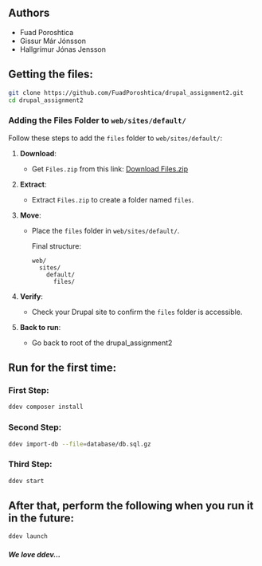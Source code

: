 ## Authors

- Fuad Poroshtica
- Gissur Már Jónsson
- Hallgrímur Jónas Jensson

## Getting the files:

```bash
git clone https://github.com/FuadPoroshtica/drupal_assignment2.git
cd drupal_assignment2
```
### Adding the Files Folder to `web/sites/default/`

Follow these steps to add the `files` folder to `web/sites/default/`:

1. **Download**:
   - Get `Files.zip` from this link:
     [Download Files.zip](https://github.com/FuadPoroshtica/drupal_assignment2/releases/download/media/Files.zip)

2. **Extract**:
   - Extract `Files.zip` to create a folder named `files`.

3. **Move**:
   - Place the `files` folder in `web/sites/default/`.
     
     Final structure:
     ```
     web/
       sites/
         default/
           files/
     ```

4. **Verify**:
   - Check your Drupal site to confirm the `files` folder is accessible.

5. **Back to run**:
   - Go back to root of the drupal_assignment2



## Run for the first time:

### First Step:
```bash
ddev composer install
```
### Second Step:
```bash
ddev import-db --file=database/db.sql.gz
```
### Third Step:
```bash
ddev start
```

## After that, perform the following when you run it in the future:
```bash
ddev launch
```

##### *We love ddev...*
